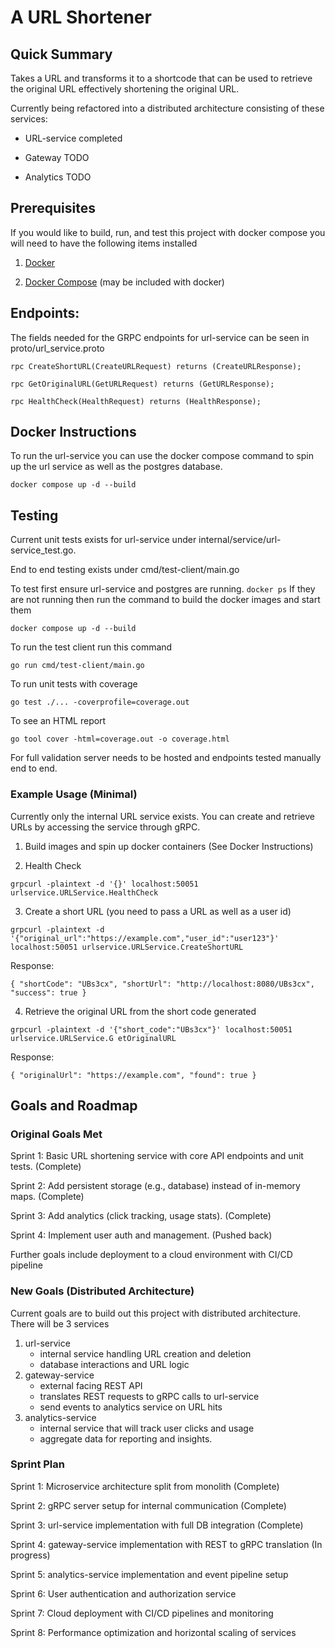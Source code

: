 # A URL Shortener

## Quick Summary 

Takes a URL and transforms it to a shortcode that can be used to retrieve the original URL effectively shortening the original URL.

Currently being refactored into a distributed architecture consisting of these services:

- URL-service completed

- Gateway TODO

- Analytics TODO

## Prerequisites

If you would like to build, run, and test this project with docker compose you will need to have the following items installed

1. [Docker](https://docs.docker.com/get-docker/) 

2. [Docker Compose](https://docs.docker.com/compose/install/) (may be included with docker)

## Endpoints:

The fields needed for the GRPC endpoints for url-service can be seen in proto/url_service.proto

    rpc CreateShortURL(CreateURLRequest) returns (CreateURLResponse);
    
    rpc GetOriginalURL(GetURLRequest) returns (GetURLResponse);
    
    rpc HealthCheck(HealthRequest) returns (HealthResponse);


## Docker Instructions

To run the url-service you can use the docker compose command to spin up the url service as well as the postgres database.

`
docker compose up -d --build
`



## Testing

Current unit tests exists for url-service under internal/service/url-service_test.go.

End to end testing exists under cmd/test-client/main.go

To test first ensure url-service and postgres are running. 
`
docker ps
`
If they are not running then run the command to build the docker images and start them

`
docker compose up -d --build
`

To run the test client run this command

`
go run cmd/test-client/main.go
`

To run unit tests with coverage 

`
go test ./... -coverprofile=coverage.out
`

To see an HTML report

`
go tool cover -html=coverage.out -o coverage.html
`

For full validation server needs to be hosted and endpoints tested manually end to end.

### Example Usage (Minimal)

Currently only the internal URL service exists. You can create and retrieve URLs by accessing the service through gRPC.

1. Build images and spin up docker containers  (See Docker Instructions)

2. Health Check

`
grpcurl -plaintext -d '{}' localhost:50051 urlservice.URLService.HealthCheck
`

3. Create a short URL (you need to pass a URL as well as a user id)


`
grpcurl -plaintext -d '{"original_url":"https://example.com","user_id":"user123"}' localhost:50051 urlservice.URLService.CreateShortURL
`

Response:

`
{
  "shortCode": "UBs3cx",
  "shortUrl": "http://localhost:8080/UBs3cx",
  "success": true
}
`

4. Retrieve the original URL from the short code generated 

`
grpcurl -plaintext -d '{"short_code":"UBs3cx"}' localhost:50051 urlservice.URLService.G
etOriginalURL
`

Response: 

`
{
  "originalUrl": "https://example.com",
  "found": true
}
`

## Goals and Roadmap 

### Original Goals Met

Sprint 1: Basic URL shortening service with core API endpoints and unit tests. (Complete)

Sprint 2: Add persistent storage (e.g., database) instead of in-memory maps. (Complete)

Sprint 3: Add analytics (click tracking, usage stats). (Complete)

Sprint 4: Implement user auth and management. (Pushed back)

Further goals include deployment to a cloud environment with CI/CD pipeline

### New Goals (Distributed Architecture)
Current goals are to build out this project with distributed architecture.
There will be 3 services

1. url-service 
    - internal service handling URL creation and deletion
    - database interactions and URL logic
2. gateway-service
    - external facing REST API
    - translates REST requests to gRPC calls to url-service
    - send events to analytics service on URL hits
3. analytics-service
    - internal service that will track user clicks and usage
    - aggregate data for reporting and insights.


### Sprint Plan
Sprint 1: Microservice architecture split from monolith (Complete)

Sprint 2: gRPC server setup for internal communication (Complete)

Sprint 3: url-service implementation with full DB integration (Complete)

Sprint 4: gateway-service implementation with REST to gRPC translation (In progress)

Sprint 5: analytics-service implementation and event pipeline setup

Sprint 6: User authentication and authorization service

Sprint 7: Cloud deployment with CI/CD pipelines and monitoring

Sprint 8: Performance optimization and horizontal scaling of services